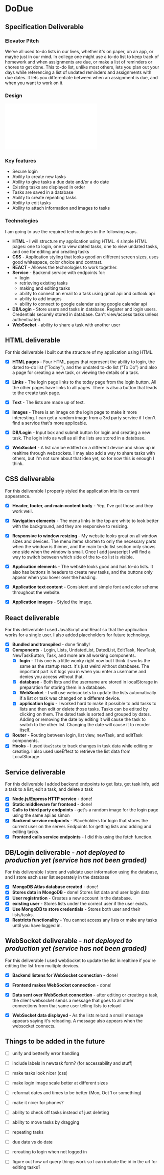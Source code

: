# DoDue

## Specification Deliverable

### Elevator Pitch

We've all used to-do lists in our lives, whether it's on paper, on an app, or maybe just in our mind. In college one might use a to-do list to keep track of homework and when assignments are due, or make a list of reminders or chores to get done. This to-do list, unlike most others, lets you plan out your days while referencing a list of undated reminders and assignments with due dates. It lets you differentiate between when an assignment is due, and when you want to work on it.

### Design

![application design including 4 main html pages](specificationDesign.pdf)

### Key features

- Secure login
- Ability to create new tasks
- Ability to give tasks a due date and/or a do date
- Existing tasks are displayed in order
- Tasks are saved in a database
- Ability to create repeating tasks
- Ability to edit tasks
- Ability to attach information and images to tasks

### Technologies

I am going to use the required technologies in the following ways.

- **HTML** - I will structure my application using HTML. 4 simple HTML pages: one to login, one to view dated tasks, one to view undated tasks, and one for editing and creating tasks
- **CSS** - Application styling that looks good on different screen sizes, uses good whitespace, color choice and contrast.
- **REACT** - Allowes the technologies to work together.
- **Service** - Backend service with endpoints for:
  - login
  - retrieving existing tasks
  - making and editing tasks
  - ability to connect an email to a task using gmail api and outlook api
  - ability to add images
  - ability to connect to google calendar using google calendar api
- **DB/Login** - Store users and tasks in database. Register and login users. Credentials securely stored in database. Can't view/access tasks unless authenticated.
- **WebSocket** - ability to share a task with another user


## HTML deliverable

For this deliverable I built out the structure of my application using HTML.

- [x] **HTML pages** - Four HTML pages that represent the ability to login, the dated to-do list ("Today"), and the undated to-do list ("To Do") and also a page for creating a new task, or viewing the details of a task.
- [x] **Links** - The login page links to the today page from the login button. All the other pages have links to all pages. There is also a button that leads to the create task page.
- [x] **Text** - The lists are made up of text.
- [X] **Images** - There is an image on the login page to make it more interesting. I can get a random image from a 3rd party service if I don't find a service that's more applicable.
- [x] **DB/Login** - Input box and submit button for login and creating a new task. The login info as well as all the lists are stored in a database.
- [x] **WebSocket** - A list can be editted on a different device and show up in realtime through websockets. I may also add a way to share tasks with others, but I'm not sure about that idea yet, so for now this is enough I think.


## CSS deliverable

For this deliverable I properly styled the application into its current appearance.

- [x] **Header, footer, and main content body** - Yep, I've got those and they work well.
- [x] **Navigation elements** - The menu links in the top are white to look better with the background, and they are responsive to resizing.
- [x] **Responsive to window resizing** - My website looks great on all window sizes and devices. The menu items shorten to only the necessary parts when the window is thinner, and the main to-do list section only shows one side when the window is small. Once I add javascript I will find a way to switch between which side of the to-do list is visible.
- [x] **Application elements** - The website looks good and has to-do lists. It also has buttons in headers to create new tasks, and the buttons only appear when you hover over the heading.
- [x] **Application text content** - Consistent and simple font and color scheme throughout the website.
- [X] **Application images** - Styled the image.


## React deliverable

For this deliverable I used JavaScript and React so that the application works for a single user. I also added placeholders for future technology.

- [x] **Bundled and transpiled** - done finally!
- [x] **Components** - Login, Lists, UndatedList, DatedList, EditTask, NewTask, NewTaskButton, Task, and more are all working components.
  - [x] **login** - This one is a little wonky right now but I think it works the same as the startup react. It's just weird without databases. The important part is it logs you in when you enter a username and denies you access without that.
  - [x] **database** - Both lists and the username are stored in localStorage in preparation for storing them in a database.
  - [x] **WebSocket** - I will use websockets to update the lists automatically if a list or task was changed on a different device.
  - [x] **application logic** - I worked hard to make it possible to add tasks to lists and then edit or delete those tasks. Tasks can be edited by clicking on them. The dated task is sorted and grouped by dates. Adding or removing the date by editing it will cause the task to switch to the other list. Changing the date will cause it to reorder itself.
- [x] **Router** - Routing between login, list view, newTask, and editTask components.
- [x] **Hooks** - I used `UseState` to track changes in task data while editing or creating. I also used useEffect to retrieve the list data from LocalStorage.

## Service deliverable

For this deliverable I added backend endpoints to get lists, get task info, add a task to a list, edit a task, and delete a task

- [x] **Node.js/Express HTTP service** - done!
- [x] **Static middleware for frontend** - done!
- [X] **Calls to third party endpoints** - get's a random image for the login page using the same api as simon
- [x] **Backend service endpoints** - Placeholders for login that stores the current user on the server. Endpoints for getting lists and adding and editing tasks.
- [x] **Frontend calls service endpoints** - I did this using the fetch function.

## DB/Login deliverable - _not deployed to production yet (service has not been graded)_

For this deliverable I store and validate user information using the database, and I store each user list seperately in the database

- [x] **MongoDB Atlas database created** - done!
- [x] **Stores data in MongoDB** - done! Stores list data and user login data
- [x] **User registration** - Creates a new account in the database.
- [x] **existing user** - Stores lists under the correct user if the user exists.
- [x] **Use MongoDB to store credentials** - Stores both user and their lists/tasks.
- [X] **Restricts functionality** - You cannot access any lists or make any tasks until you have logged in.

## WebSocket deliverable - _not deployed to production yet (service has not been graded)_

For this deliverable I used webSocket to update the list in realtime if you're editing the list from multiple devices.

- [x] **Backend listens for WebSocket connection** - done!
- [x] **Frontend makes WebSocket connection** - done!
- [X] **Data sent over WebSocket connection** - after editing or creating a task, the client websocket sends a message that goes to all other connections from that same user telling lists to reload
- [X] **WebSocket data displayed** - As the lists reload a small message appears saying it's reloading. A message also appears when the websocket connects.




## Things to be added in the future
- [ ] unify and betterify error handling
- [ ] include labels in newtask form? (for accessability and stuff)  
- [ ] make tasks look nicer (css)
- [ ] make login image scale better at different sizes
- [ ] reformat dates and times to be better (Mon, Oct 1 or something)
- [ ] make it nicer for phones?
- [ ] ability to check off tasks instead of just deleting
- [ ] ability to move tasks by dragging
- [ ] repeating tasks
- [ ] due date vs do date
- [ ] rerouting to login when not logged in
- [ ] figure out how url query things work so I can include the id in the url for editing tasks?



